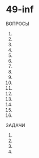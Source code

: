 # 49-inf

ВОПРОСЫ

1.

2.

3.

4.

5.

6.

7.

8.

9.

10.

11.

12.

13.

14.

15.

16.

ЗАДАЧИ

1.

2.

3.

4.
